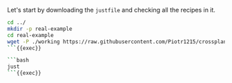 Let's start by downloading the `justfile` and checking all the recipes in it.

```bash
cd ../
mkdir -p real-example
cd real-example
wget -P ./working https://raw.githubusercontent.com/Piotr1215/crossplane-box/main/justfile
```{{exec}}

```bash
just
```{{exec}}
